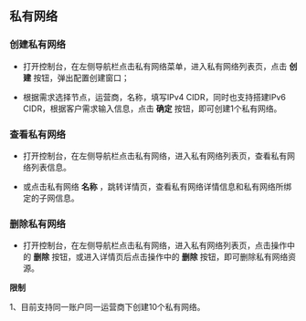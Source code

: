 ## 私有网络

### 创建私有网络

- 打开控制台，在左侧导航栏点击私有网络菜单，进入私有网络列表页，点击 **创建** 按钮，弹出配置创建窗口；<br/>

- 根据需求选择节点，运营商，名称，填写IPv4 CIDR，同时也支持搭建IPv6 CIDR，根据客户需求输入信息，点击 **确定** 按钮，即可创建1个私有网络。

### 查看私有网络

- 打开控制台，在左侧导航栏点击私有网络，进入私有网络列表页，查看私有网络列表信息。<br/>

- 或点击私有网络 **名称** ，跳转详情页，查看私有网络详情信息和私有网络所绑定的子网信息。


### 删除私有网络

- 打开控制台，在左侧导航栏点击私有网络，进入私有网络列表页，点击操作中的 **删除** 按钮，或进入详情页后点击操作中的 **删除** 按钮，即可删除私有网络资源。<br/>

**限制**<br/>

1、目前支持同一账户同一运营商下创建10个私有网络。




